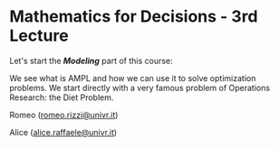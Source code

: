 # Mathematics for Decisions - 3rd Lecture #

Let's start the ___Modeling___ part of this course:

We see what is AMPL and how we can use it to solve optimization problems.
We start directly with a very famous problem of Operations Research: the Diet Problem.

Romeo (romeo.rizzi@univr.it)

Alice (alice.raffaele@univr.it)
